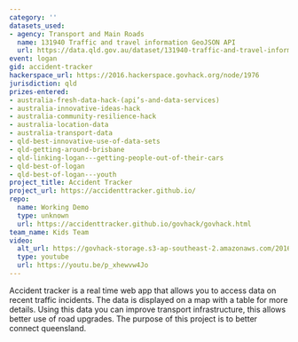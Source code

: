 ```yaml
---
category: ''
datasets_used:
- agency: Transport and Main Roads
  name: 131940 Traffic and travel information GeoJSON API
  url: https://data.qld.gov.au/dataset/131940-traffic-and-travel-information-geojson-api
event: logan
gid: accident-tracker
hackerspace_url: https://2016.hackerspace.govhack.org/node/1976
jurisdiction: qld
prizes-entered:
- australia-fresh-data-hack-(api’s-and-data-services)
- australia-innovative-ideas-hack
- australia-community-resilience-hack
- australia-location-data
- australia-transport-data
- qld-best-innovative-use-of-data-sets
- qld-getting-around-brisbane
- qld-linking-logan---getting-people-out-of-their-cars
- qld-best-of-logan
- qld-best-of-logan---youth
project_title: Accident Tracker
project_url: https://accidenttracker.github.io/
repo:
  name: Working Demo
  type: unknown
  url: https://accidenttracker.github.io/govhack/govhack.html
team_name: Kids Team
video:
  alt_url: https://govhack-storage.s3-ap-southeast-2.amazonaws.com/2016/Accident%20Tracker%20GovHack%202016.mp4
  type: youtube
  url: https://youtu.be/p_xhewvw4Jo
---
```


Accident tracker is a real time web app that allows you to access data on recent traffic incidents. The data is displayed on a map with a table for more details. Using this data you can improve transport infrastructure, this allows better use of road upgrades. The purpose of this project is to better connect queensland.